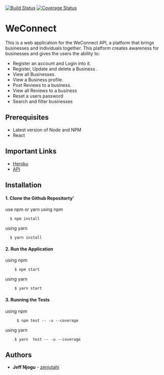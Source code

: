 [![Build Status](https://travis-ci.org/zenjutahi/weconnect-react.svg?branch=develop)](https://travis-ci.org/zenjutahi/weconnect-react)
[![Coverage Status](https://coveralls.io/repos/github/zenjutahi/weconnect-react/badge.svg?branch=develop)](https://coveralls.io/github/zenjutahi/weconnect-react?branch=develop)
# WeConnect

This is a web application for the WeConnect API, a platform that brings businesses and individuals together. This platform creates awareness for businesses and gives the users the ability to:

- Register an account and Login into it.
- Register, Update and delete a Business .
- View all Businesses.
- View a Business profile.
- Post Reviews to a business.
- View all Reviews to a business
- Reset a users password
- Search and filter businesses

## Prerequisites

- Latest version of Node and NPM
- React

## Important Links
* [Heroku](https://weconnect4-react-app.herokuapp.com/)
* [API](https://weconnect-api-db.herokuapp.com)

## Installation

#### 1. Clone the Github Repositorty'

use npm or yarn
  using npm


      $ npm install


   using yarn


      $ yarn install


#### 2. Run the Application

  using npm


        $ npm start


  using yarn


        $ yarn start

#### 3. Running the Tests

  using npm


         $ npm test -- -u --coverage


  using yarn


        $ yarn  test -- -u --coverage
## Authors

* **Jeff Njogu** - [zenjutahi](https://github.com/zenjutahi)
